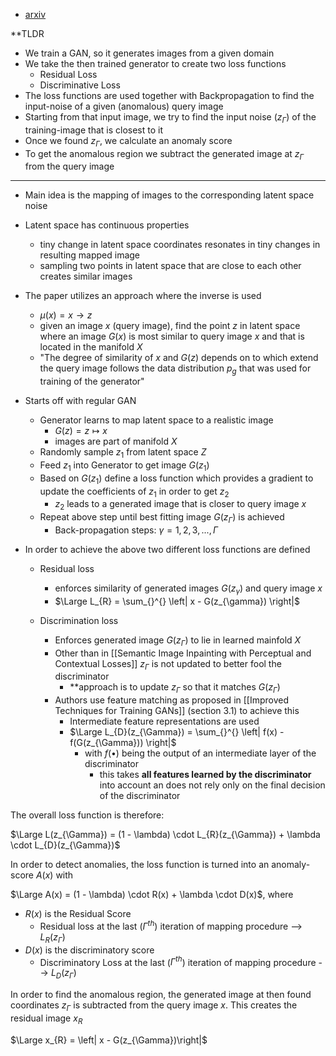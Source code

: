 - [arxiv](https://arxiv.org/abs/1703.05921)

**TLDR
- We train a GAN, so it generates images from a given domain
- We take the then trained generator to create two loss functions
	- Residual Loss
	- Discriminative Loss
- The loss functions are used together with Backpropagation to find the input-noise of a given (anomalous) query image
- Starting from that input image, we try to find the input noise ($z_{\Gamma}$) of the training-image that is closest to it
- Once we found $z_{\Gamma}$, we calculate an anomaly score
- To get the anomalous region we subtract the generated image at $z_{\Gamma}$ from the query image

-----

- Main idea is the mapping of images to the corresponding latent space noise
- Latent space has continuous properties
	- tiny change in latent space coordinates resonates in tiny changes in resulting mapped image
	- sampling two points in latent space that are close to each other creates similar images

- The paper utilizes an approach where the inverse is used
	- $\mu(x) = x \longrightarrow z$
	- given an image $x$ (query image), find the point $z$ in latent space where an image $G(x)$ is most similar to query image $x$ and that is located in the manifold $X$
	- "The degree of similarity of $x$ and $G(z)$ depends on to which extend the query image follows the data distribution $p_{g}$ that was used for training of the generator"

- Starts off with regular GAN
	- Generator learns to map latent space to a realistic image
		- $G(z) = z \longmapsto x$
		- images are part of manifold $X$
	- Randomly sample $z_{1}$ from latent space $Z$
	- Feed $z_{1}$ into Generator to get image $G(z_{1})$ 
	- Based on $G(z_{1})$ define a loss function which provides a gradient to update the coefficients of $z_{1}$ in order to get $z_{2}$
		- $z_{2}$ leads to a generated image that is closer to query image $x$
	- Repeat above step until best fitting image $G(z_{\Gamma})$ is achieved
		- Back-propagation steps: $\gamma = 1,2,3,...,\Gamma$

- In order to achieve the above two different loss functions are defined
	- Residual loss
		- enforces similarity of generated images $G(z_{\gamma})$ and query image $x$
		- $\Large L_{R} = \sum_{}^{} \left| x - G(z_{\gamma}) \right|$
		
	- Discrimination loss
		- Enforces generated image $G(z_{\Gamma})$ to lie in learned mainfold $X$ 
		- Other than in [[Semantic Image Inpainting with Perceptual and Contextual Losses]] $z_{\Gamma}$ is not updated to better fool the discriminator
			- **approach is to update $z_{\Gamma}$ so that it matches $G(z_{\Gamma})$ 
		- Authors use feature matching as proposed in [[Improved Techniques for Training GANs]] (section 3.1) to achieve this
			- Intermediate feature representations are used
			- $\Large L_{D}(z_{\Gamma}) = \sum_{}^{} \left| f(x) - f(G(z_{\Gamma})) \right|$
				- with $f(\bullet)$ being the output of an intermediate layer of the discriminator
					- this takes **all features learned by the discriminator** into account an does not rely only on the final decision of the discriminator

The overall loss function is therefore:

$\Large L(z_{\Gamma}) = (1 - \lambda) \cdot L_{R}(z_{\Gamma}) + \lambda \cdot L_{D}(z_{\Gamma})$

In order to detect anomalies, the loss function is turned into an anomaly-score $A(x)$ with

$\Large A(x) = (1 - \lambda) \cdot R(x) + \lambda \cdot D(x)$, where

- $R(x)$ is the Residual Score
	- Residual loss at the last ($\Gamma^{th}$) iteration of mapping procedure --> $L_{R}(z_{\Gamma})$
- $D(x)$ is the discriminatory score
	- Discriminatory Loss at the last ($\Gamma^{th}$) iteration of mapping procedure --> $L_{D}(z_{\Gamma})$

In order to find the anomalous region, the generated image at then found coordinates $z_{\Gamma}$ is subtracted from the query image $x$. This creates the residual image $x_{R}$

$\Large x_{R} = \left| x - G(z_{\Gamma})\right|$
